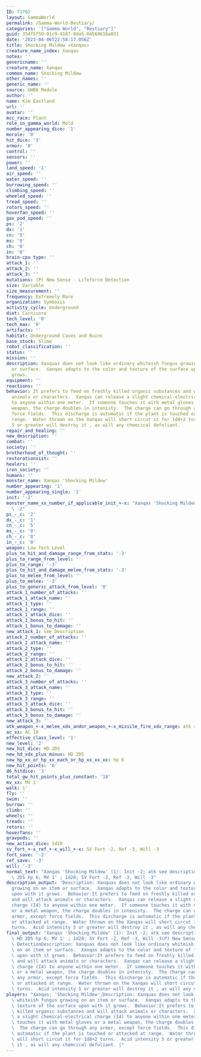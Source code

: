 ```yaml
---
ID: 71702
layout: GammaWorld
permalink: /Gamma-World-Bestiary/
categories: '["Gamma World", "Bestiary"]'
guid: 354f5f50-01c9-4187-8da5-04560616a031
date: '2023-04-06T22:58:17.056Z'
title: Shocking Mildew «Xanqas»
creature_name_index: Xanqas
notes: ''
genericname: ''
creature_name: Xanqas
common_name: Shocking Mildew
other_names: ''
generic_name: ''
source: GW08 Module
author: ''
name: Kim Eastland
url: ''
avatar: ''
mcc_race: Plant
role_in_gamma_world: Mold
number_appearing_dice: '1'
morale: '0'
hit_dice: '3'
armor: '0'
control: ''
sensors: ''
power: ''
land_speed: '1'
air_speed: ''
water_speed: ''
burrowing_speed: ''
climbing_speed: ''
wheeled_speed: ''
tread_speed: ''
rotors_speed: ''
hoverfan_speed: ''
gav_pod_speed: ''
ps: '2'
dx: '1'
cn: '5'
ms: '0'
ch: '0'
in: '0'
brain-cpu type: ''
attack_1: ''
attack_2: ''
attack_3: ''
mutations: (P) New Sense - Lifeforce Detection
size: Variable
size_measurement: ''
frequency: Extremely Rare
organization: Symbosis
activity_cycle: Underground
diet: Carnivore
tech_level: '0'
tech_max: '0'
artifacts: ''
habitat: Underground Caves and Ruins
base_stock: Slime
robot_classification: ''
status: ''
mission: ''
description: Xanquas does not look like ordinary whiteish fungus growing on an item
  or surface.  Xanqas adapts to the color and texture of the surface upon with it
  grows.
equipment: ''
reactions: ''
behavior: It prefers to feed on freshly killed organic substances and will attack
  animals or characters.  Xanqas can release a slight chemical-electrical charge (I4)
  to anyone within one meter.  If someone touches it with metal gloves or a metal
  weapon, the charge doubles in intenisty.  The charge can go through any armor, except
  force fields.  This discharge is automatic if the plant is touched or attacked at
  range.  Water thrown on the Xanqas will short circut it for 1d8+2 turns.  Acid intensity
  5 or greater will destroy it , as will any chemcical defoliant.
repair_and_healing: ''
new_description: ''
combat: ''
society: ''
brotherhood_of_thought: ''
restorationsist: ''
healers: ''
iron_society: ''
humans: ''
monster_name: Xanqas 'Shocking Mildew'
number_appearing: '1'
number_appearing_single: '1'
init: '-2'
monster_name_xx_number_if_applicable_init_+-x: "Xanqas 'Shocking Mildew' (1): Init\
  \ -2"
ps_-_c: '2'
dx_-_c: '1'
cn_-_c: '5'
ms_-_c: '0'
ch_-_c: '0'
in_-_c: '0'
weapon: Low Tech Level
plus_to_hit_and_damage_range_from_stats: '-3'
plus_to_range_from_level: ''
plus_to_range: '-3'
plus_to_hit_and_damage_melee_from_stats: '-3'
plus_to_melee_from_level: ''
plus_to_melee: '-3'
plus_to_generic_attack_from_level: '0'
attack_1_number_of_attacks: ''
attack_1_attack_name: ''
attack_1_type: ''
attack_1_range: ''
attack_1_attack_dice: ''
attack_1_bonus_to_hit: ''
attack_1_bonus_to_damage: ''
new_attack_1: See Description
attack_2_number_of_attacks: ''
attack_2_attack_name: ''
attack_2_type: ''
attack_2_range: ''
attack_2_attack_dice: ''
attack_2_bonus_to_hit: ''
attack_2_bonus_to_damage: ''
new_attack_2: ''
attack_3_number_of_attacks: ''
attack_3_attack_name: ''
attack_3_type: ''
attack_3_range: ''
attack_3_attack_dice: ''
attack_3_bonus_to_hit: ''
attack_3_bonus_to_damage: ''
new_attack_3: ''
atk_weapon_+-x_melee_xdx_andor_weapon_+-x_missile_fire_xdx_range: atk see description
ac_xx: AC 10
effective_class_level: '1'
new_level: '2'
new_hit_dice: HD 2D5
new_hd_xdx_plus_minus: HD 2D5
new_hp_xx_or_hp_xx_each_or_hp_xx_xx_xx: hp 6
new_hit_points: '6'
d6_hitdice: '3'
total_gw_hit_points_plus_constant: '18'
mv_xx: MV 1'
walk: 1'
fly: ''
swim: ''
burrow: ''
climb: ''
wheels: ''
treads: ''
rotors: ''
hoverfans: ''
gravpods: ''
new_action_dice: 1d20
sv_fort_+-x_ref_+-x_will_+-x: SV Fort -2, Ref -3, Will -3
fort_save: '-2'
ref_save: '-3'
will: '-3'
normal_text: "Xanqas 'Shocking Mildew' (1): Init -2; atk see description; AC 10; HD\
  \ 2D5 hp 6; MV 1' ; 1d20; SV Fort -2, Ref -3, Will -3"
description_output: 'Description: Xanquas does not look like ordinary whiteish fungus
  growing on an item or surface.  Xanqas adapts to the color and texture of the surface
  upon with it grows.  Behavior:It prefers to feed on freshly killed organic substances
  and will attack animals or characters.  Xanqas can release a slight chemical-electrical
  charge (I4) to anyone within one meter.  If someone touches it with metal gloves
  or a metal weapon, the charge doubles in intenisty.  The charge can go through any
  armor, except force fields.  This discharge is automatic if the plant is touched
  or attacked at range.  Water thrown on the Xanqas will short circut it for 1d8+2
  turns.  Acid intensity 5 or greater will destroy it , as will any chemcical defoliant.'
final_output: "Xanqas 'Shocking Mildew' (1): Init -2; atk see description; AC 10;\
  \ HD 2D5 hp 6; MV 1' ; 1d20; SV Fort -2, Ref -3, Will -3(P) New Sense - Lifeforce\
  \ DetectionDescription: Xanquas does not look like ordinary whiteish fungus growing\
  \ on an item or surface.  Xanqas adapts to the color and texture of the surface\
  \ upon with it grows.  Behavior:It prefers to feed on freshly killed organic substances\
  \ and will attack animals or characters.  Xanqas can release a slight chemical-electrical\
  \ charge (I4) to anyone within one meter.  If someone touches it with metal gloves\
  \ or a metal weapon, the charge doubles in intenisty.  The charge can go through\
  \ any armor, except force fields.  This discharge is automatic if the plant is touched\
  \ or attacked at range.  Water thrown on the Xanqas will short circut it for 1d8+2\
  \ turns.  Acid intensity 5 or greater will destroy it , as will any chemcical defoliant."
players: "Xanqas; 'Shocking Mildew';Description: Xanquas does not look like ordinary\
  \ whiteish fungus growing on an item or surface.  Xanqas adapts to the color and\
  \ texture of the surface upon with it grows.  Behavior:It prefers to feed on freshly\
  \ killed organic substances and will attack animals or characters.  Xanqas can release\
  \ a slight chemical-electrical charge (I4) to anyone within one meter.  If someone\
  \ touches it with metal gloves or a metal weapon, the charge doubles in intenisty.\
  \  The charge can go through any armor, except force fields.  This discharge is\
  \ automatic if the plant is touched or attacked at range.  Water thrown on the Xanqas\
  \ will short circut it for 1d8+2 turns.  Acid intensity 5 or greater will destroy\
  \ it , as will any chemcical defoliant. |"
---
```

</br>